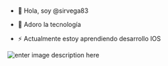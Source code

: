 ### 

- 👋 Hola, soy @sirvega83

- 👀 Adoro la tecnología

- ⚡ Actualmente estoy aprendiendo desarrollo IOS


![enter image description here](https://t3.ftcdn.net/jpg/05/70/19/12/240_F_570191284_lhImMM7mMWj6gnYoS4GoNuFHfTke7FC3.jpg)





<!--
**sirvega83/sirvega83** is a ✨ _special_ ✨ repository because its `README.md` (this file) appears on your GitHub profile.

Here are some ideas to get you started:

- 🔭 I’m currently working on ...
- 🌱 I’m currently learning ...
- 👯 I’m looking to collaborate on ...
- 🤔 I’m looking for help with ...
- 💬 Ask me about ...
- 📫 How to reach me: ...
- 😄 Pronouns: ...
- ⚡ Fun fact: ...
-->
